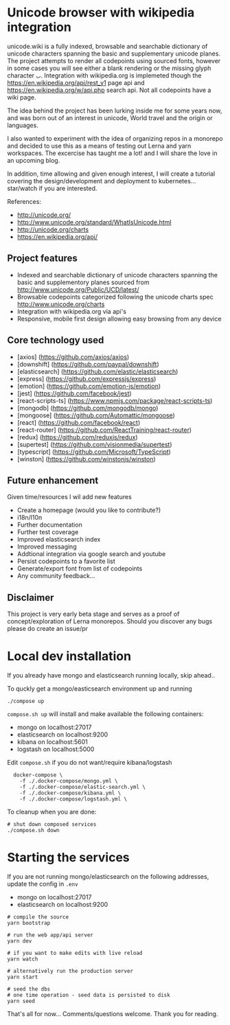 # Unicode browser with wikipedia integration

unicode.wiki is a fully indexed, browsable and searchable dictionary of unicode characters spanning the basic and supplementary unicode planes. The project attempts to render all codepoints using sourced fonts, however in some cases you will see either a blank rendering or the missing glyph character `𞸁`. Integration with wikipedia.org is implemeted though the https://en.wikipedia.org/api/rest_v1 page api and https://en.wikipedia.org/w/api.php search api. Not all codepoints have a wiki page.

The idea behind the project has been lurking inside me for some years now, and was born out of an interest in unicode, World travel and the origin or languages.

I also wanted to experiment with the idea of organizing repos in a monorepo and decided to use this as a means of testing out Lerna and yarn workspaces. The excercise has taught me a lot! and I will share the love in an upcoming blog.

In addition, time allowing and given enough interest, I will create a tutorial covering the design/development and deployment to kubernetes... star/watch if you are interested.

References:

* http://unicode.org/
* http://www.unicode.org/standard/WhatIsUnicode.html
* http://unicode.org/charts
* https://en.wikipedia.org/api/

## Project features

* Indexed and searchable dictionary of unicode characters spanning the basic and supplementory planes sourced from http://www.unicode.org/Public/UCD/latest/
* Browsable codepoints categorized following the unicode charts spec http://www.unicode.org/charts
* Integration with wikipedia.org via api's
* Responsive, mobile first design allowing easy browsing from any device

## Core technology used

* [axios] (https://github.com/axios/axios)
* [downshift] (https://github.com/paypal/downshift)
* [elasticsearch] (https://github.com/elastic/elasticsearch)
* [express] (https://github.com/expressjs/express)
* [emotion] (https://github.com/emotion-js/emotion)
* [jest] (https://github.com/facebook/jest)
* [react-scripts-ts] (https://www.npmjs.com/package/react-scripts-ts)
* [mongodb] (https://github.com/mongodb/mongo)
* [mongoose] (https://github.com/Automattic/mongoose)
* [react] (https://github.com/facebook/react)
* [react-router] (https://github.com/ReactTraining/react-router)
* [redux] (https://github.com/reduxjs/redux)
* [supertest] (https://github.com/visionmedia/supertest)
* [typescript] (https://github.com/Microsoft/TypeScript)
* [winston] (https://github.com/winstonjs/winston)

## Future enhancement

Given time/resources I wil add new features

* Create a homepage (would you like to contribute?)
* i18n/l10n
* Further documentation
* Further test coverage
* Improved elasticsearch index
* Improved messaging
* Addtional integration via google search and youtube
* Persist codepoints to a favorite list
* Generate/export font from list of codepoints
* Any community feedback...

## Disclaimer

This project is very early beta stage and serves as a proof of concept/exploration of Lerna monorepos. Should you discover any bugs please do create an issue/pr

# Local dev installation

If you already have mongo and elasticsearch running locally, skip ahead..

To quckly get a mongo/easticsearch environment up and running

```
./compose up
```

`compose.sh up` will install and make available the following containers:

* mongo on localhost:27017
* elasticsearch on localhost:9200
* kibana on localhost:5601
* logstash on localhost:5000

Edit `compose.sh` if you do not want/require kibana/logstash

```
  docker-compose \
    -f ./.docker-compose/mongo.yml \
    -f ./.docker-compose/elastic-search.yml \
    -f ./.docker-compose/kibana.yml \
    -f ./.docker-compose/logstash.yml \
```

To cleanup when you are done:

```
# shut down composed services
./compose.sh down
```

# Starting the services

If you are not running mongo/elasticsearch on the following addresses, update the config in `.env`

* mongo on localhost:27017
* elasticsearch on localhost:9200

```
# compile the source
yarn bootstrap

# run the web app/api server
yarn dev

# if you want to make edits with live reload
yarn watch

# alternatively run the production server
yarn start

# seed the dbs
# one time operation - seed data is persisted to disk
yarn seed
```

That's all for now... Comments/questions welcome. Thank you for reading.

